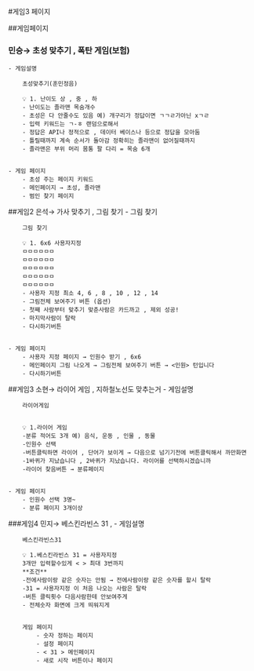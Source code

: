 #게임3 페이지

##게임페이지

### 민승→ 초성 맞추기 , 폭탄 게임(보험)

    - 게임설명

        초성맞추기(훈민정음)

        💡 1. 난이도 상 , 중 , 하
        - 난이도는 졸라맨 목숨개수
        - 초성은 다 안줄수도 있음 예) 개구리가 정답이면 ㄱㄱㄹ가아닌 xㄱㄹ
        - 입력 키워드는 ㄱ-ㅎ 랜덤으로해서
        - 정답은 API나 정적으로 , 데이터 베이스나 등으로 정답을 모아둠
        - 틀릴때까지 계속 순서가 돌아감 정확히는 졸라맨이 없어질때까지
        - 졸라맨은 부위 머리 몸통 팔 다리 = 목숨 6개


    - 게임 페이지
        - 초성 주는 페이지 키워드
        - 메인페이지 → 초성, 졸라맨
        - 범인 찾기 페이지

##게임2 은석→ 가사 맞추기 , 그림 찾기 - 그림 찾기

        그림 찾기

        💡 1. 6x6 사용자지정
        ㅁㅁㅁㅁㅁㅁ
        ㅁㅁㅁㅁㅁㅁ
        ㅁㅁㅁㅁㅁㅁ
        ㅁㅁㅁㅁㅁㅁ
        ㅁㅁㅁㅁㅁㅁ
        - 사용자 지정 최소 4, 6 , 8 , 10 , 12 , 14
        - 그림전체 보여주기 버튼 (옵션)
        - 첫째 사람부터 맞추기 맞춘사람은 카드까고 , 제외 성공!
        - 마지막사람이 탈락
        - 다시하기버튼


    - 게임 페이지
        - 사용자 지정 페이지 → 인원수 받기 , 6x6
        - 메인페이지 그림 나오게 → 그림전체 보여주기 버튼 → <인원> 턴입니다
        - 다시하기버튼

##게임3 소현→ 라이어 게임 , 지하철노선도 맞추는거 - 게임설명

        라이어게임


        💡 1.라이어 게임
        -분류 적어도 3개 예) 음식, 운동 , 인물 , 동물
        -인원수 선택
        -버튼클릭하면 라이어 , 단어가 보이게 → 다음으로 넘기기전에 버튼클릭해서 까만화면
        -1바퀴가 지났습니다 , 2바퀴가 지났습니다. 라이어를 선택하시겠습니까
        -라이어 찾음버튼 → 분류페이지


    - 게임 페이지
        - 인원수 선택 3명~
        - 분류 페이지 3개이상


###게임4 민지→ 베스킨라빈스 31 , - 게임설명

        베스킨라빈스31

        💡 1.베스킨라빈스 31 = 사용자지정
        3개만 입력할수있게 < > 최대 3번까지
        **조건**
        -전에사람이랑 같은 숫자는 안됨 → 전에사람이랑 같은 숫자를 할시 탈락
        -31 = 사용자지정 이 처음 나오는 사람은 탈락
        -버튼 클릭횟수 다음사람한테 안보여주게
        - 전체숫자 화면에 크게 띄워지게


        게임 페이지
            - 숫자 정하는 페이지
            - 설정 페이지
            - < 31 > 메인페이지
            - 새로 시작 버튼이나 페이지
